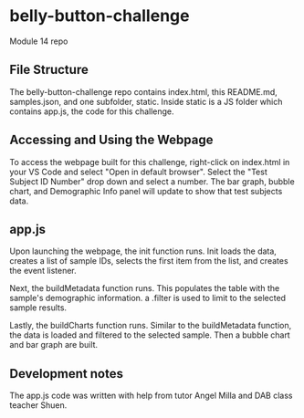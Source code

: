 # belly-button-challenge
Module 14 repo

## File Structure
The belly-button-challenge repo contains index.html, this README.md, samples.json, and one subfolder, static. Inside static is a JS folder which contains app.js, the code for this challenge. 

## Accessing and Using the Webpage
To access the webpage built for this challenge, right-click on index.html in your VS Code and select "Open in default browser". Select the "Test Subject ID Number" drop down and select a number. The bar graph, bubble chart, and Demographic Info panel will update to show that test subjects data. 

## app.js
Upon launching the webpage, the init function runs. Init loads the data, creates a list of sample IDs, selects the first item from the list, and creates the event listener.  

Next, the buildMetadata function runs. This populates the table with the sample's demographic information. a .filter is used to limit to the selected sample results. 

Lastly, the buildCharts function runs. Similar to the buildMetadata function, the data is loaded and filtered to the selected sample. Then a bubble chart and bar graph are built. 

## Development notes
The app.js code was written with help from tutor Angel Milla and DAB class teacher Shuen. 
